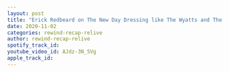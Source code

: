 ```yaml
---
layout: post
title: "Erick Redbeard on The New Day Dressing like The Wyatts and The Compound Match"
date: 2020-11-02
categories: rewind-recap-relive
author: rewind-recap-relive
spotify_track_id: 
youtube_video_id: AJdz-3N_5Vg
apple_track_id: 
---
```

